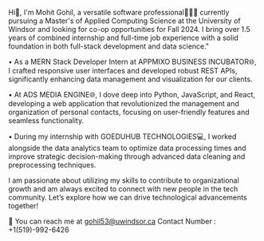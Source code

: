 
Hi👋, I'm Mohit Gohil, a versatile software professional🧑🏻‍💻 currently pursuing a Master's of Applied Computing Science at the University of Windsor and looking for co-op opportunities for Fall 2024. I bring over 1.5 years of combined internship and full-time job experience with a solid foundation in both full-stack development and data science."

• As a MERN Stack Developer Intern at APPMIXO BUSINESS INCUBATOR🌐, I crafted responsive user interfaces and developed robust REST APIs, significantly enhancing data management and visualization for our clients.

• At ADS MEDIA ENGINE🌐, I dove deep into Python, JavaScript, and React, developing a web application that revolutionized the management and organization of personal contacts, focusing on user-friendly features and seamless functionality.

• During my internship with GOEDUHUB TECHNOLOGIES💻, I worked alongside the data analytics team to optimize data processing times and improve strategic decision-making through advanced data cleaning and preprocessing techniques.

I am passionate about utilizing my skills to contribute to organizational growth and am always excited to connect with new people in the tech community. Let’s explore how we can drive technological advancements together!

📧 You can reach me at gohil53@uwindsor.ca Contact Number : +1(519)-992-6426

<!---
Gohil1401/Gohil1401 is a ✨ special ✨ repository because its `README.md` (this file) appears on your GitHub profile.
You can click the Preview link to take a look at your changes.
--->
